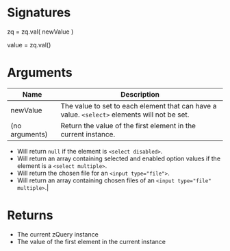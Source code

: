 <!-- start reference -->

# Signatures

zq = zq.val( newValue )

value = zq.val()

# Arguments

|Name|Description|
|---|---|
|newValue|The value to set to each element that can have a value. `<select>` elements will not be set.|
|(no arguments)|Return the value of the first element in the current instance.
- Will return `null` if the element is `<select disabled>`.
- Will return an array containing selected and enabled option values if the element is a `<select multiple>`.
- Will return the chosen file for an `<input type="file">`.
- Will return an array containing chosen files of an `<input type="file" multiple>`.|

# Returns

- The current zQuery instance
- The value of the first element in the current instance

<!-- end reference -->
